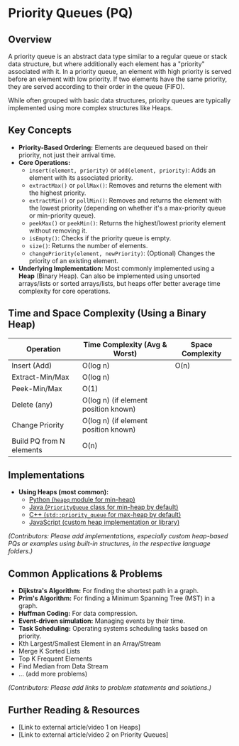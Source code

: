 # Priority Queues (PQ)

## Overview

A priority queue is an abstract data type similar to a regular queue or stack data structure, but where additionally each element has a "priority" associated with it. In a priority queue, an element with high priority is served before an element with low priority. If two elements have the same priority, they are served according to their order in the queue (FIFO).

While often grouped with basic data structures, priority queues are typically implemented using more complex structures like Heaps.

## Key Concepts

*   **Priority-Based Ordering:** Elements are dequeued based on their priority, not just their arrival time.
*   **Core Operations:**
    *   `insert(element, priority)` or `add(element, priority)`: Adds an element with its associated priority.
    *   `extractMax()` or `pollMax()`: Removes and returns the element with the highest priority.
    *   `extractMin()` or `pollMin()`: Removes and returns the element with the lowest priority (depending on whether it's a max-priority queue or min-priority queue).
    *   `peekMax()` or `peekMin()`: Returns the highest/lowest priority element without removing it.
    *   `isEmpty()`: Checks if the priority queue is empty.
    *   `size()`: Returns the number of elements.
    *   `changePriority(element, newPriority)`: (Optional) Changes the priority of an existing element.
*   **Underlying Implementation:** Most commonly implemented using a **Heap** (Binary Heap). Can also be implemented using unsorted arrays/lists or sorted arrays/lists, but heaps offer better average time complexity for core operations.

## Time and Space Complexity (Using a Binary Heap)

| Operation        | Time Complexity (Avg & Worst) | Space Complexity |
|------------------|-------------------------------|------------------|
| Insert (Add)     | O(log n)                      | O(n)             |
| Extract-Min/Max  | O(log n)                      |                  |
| Peek-Min/Max     | O(1)                          |                  |
| Delete (any)     | O(log n) (if element position known) |                  |
| Change Priority  | O(log n) (if element position known) |                  |
| Build PQ from N elements | O(n)                   |                  |

## Implementations

*   **Using Heaps (most common):**
    *   [Python (`heapq` module for min-heap)](./Implementations/Python/)
    *   [Java (`PriorityQueue` class for min-heap by default)](./Implementations/Java/)
    *   [C++ (`std::priority_queue` for max-heap by default)](./Implementations/Cpp/)
    *   [JavaScript (custom heap implementation or library)](./Implementations/JavaScript/)

*(Contributors: Please add implementations, especially custom heap-based PQs or examples using built-in structures, in the respective language folders.)*

## Common Applications & Problems

*   **Dijkstra's Algorithm:** For finding the shortest path in a graph.
*   **Prim's Algorithm:** For finding a Minimum Spanning Tree (MST) in a graph.
*   **Huffman Coding:** For data compression.
*   **Event-driven simulation:** Managing events by their time.
*   **Task Scheduling:** Operating systems scheduling tasks based on priority.
*   Kth Largest/Smallest Element in an Array/Stream
*   Merge K Sorted Lists
*   Top K Frequent Elements
*   Find Median from Data Stream
*   ... (add more problems)

*(Contributors: Please add links to problem statements and solutions.)*

## Further Reading & Resources

*   [Link to external article/video 1 on Heaps]
*   [Link to external article/video 2 on Priority Queues]
